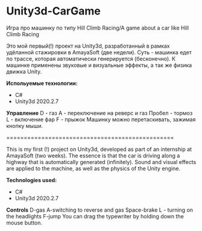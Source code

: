 # Unity3d-CarGame
Игра про машинку по типу Hill Climb Racing/A game about a car like Hill Climb Racing

Это мой первый(!) проект на Unity3d, разработанный в рамках удёланной стажировки в AmayaSoft (две недели).
Суть - машинка едет по трассе, которая автоматически генерируется (бесконечно).
К машинке применены звуковые и визуальные эффекты, а так же физика движка Unity.

**Испольуемые технологии:**
* C#
* Unity3d 2020.2.7

**Управление**
D - газ
A - переключение на реверс и газ
Пробел - тормоз
L - включение фар
F - прыжок
Машинку можно перетаскивать, зажимая кнопку мыши.

================================================

This is my first (!) project on Unity3d, developed as part of an internship at AmayaSoft (two weeks).
The essence is that the car is driving along a highway that is automatically generated (infinitely).
Sound and visual effects are applied to the machine, as well as the physics of the Unity engine.

**Technologies used:**
* C#
* Unity3d 2020.2.7

**Controls**
D-gas
A-switching to reverse and gas
Space-brake
L - turning on the headlights
F-jump
You can drag the typewriter by holding down the mouse button.
